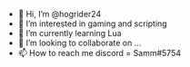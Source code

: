 - 👋 Hi, I’m @hogrider24
- 👀 I’m interested in gaming and scripting
- 🌱 I’m currently learning Lua
- 💞️ I’m looking to collaborate on ...
- 📫 How to reach me discord = Samm#5754


